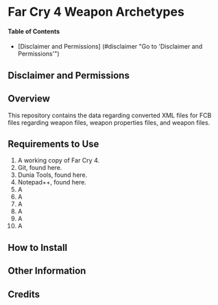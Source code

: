 <a name="top"></a>
#	Far Cry 4 Weapon Archetypes

####	Table of Contents
- [Disclaimer and Permissions] (#disclaimer "Go to 'Disclaimer and Permissions'")
<!-- - [Overview] (#overview "Go to 'Overview'")
- [Requirements to Use] (#requirements "Go to 'Requirements to Use'")
- [How to Install] (#installation "Go to 'How to Install'")
- [Other Information] (#otherinfo "Other Information'")
- [Credits] (#credits "Go to 'Credits'") -->

<a name="disclaimer"></a>
##	Disclaimer and Permissions

<a name="overview"></a>
##	Overview
This repository contains the data regarding converted XML files for FCB files regarding weapon files, weapon properties files, and weapon files.

<a name="requirements"></a>
##	Requirements to Use
1. A working copy of Far Cry 4.
1. Git, found here.
1. Dunia Tools, found here.
1. Notepad++, found here.
1. A
1. A
1. A
1. A
1. A
1. A

<a name="installation"></a>
##	How to Install

<a name="otherinfo"></a>
##	Other Information

<a name="credits"></a>
##	Credits
